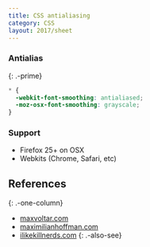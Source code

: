 ```yaml
---
title: CSS antialiasing
category: CSS
layout: 2017/sheet
---
```


### Antialias
{: .-prime}

```css
* {
  -webkit-font-smoothing: antialiased;
  -moz-osx-font-smoothing: grayscale;
}
```

### Support

 * Firefox 25+ on OSX
 * Webkits (Chrome, Safari, etc)

## References
{: .-one-column}

 * [maxvoltar.com](http://maxvoltar.com/archive/-webkit-font-smoothing)
 * [maximilianhoffman.com](http://maximilianhoffmann.com/posts/better-font-rendering-on-osx)
 * [ilikekillnerds.com](http://ilikekillnerds.com/2010/12/a-solution-to-stop-font-face-fonts-looking-bold-on-mac-browsers/)
{: .-also-see}
